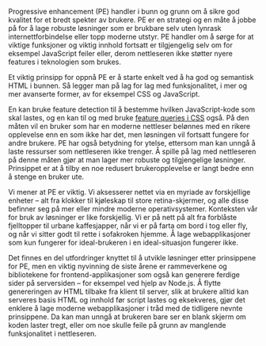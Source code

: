 Progressive enhancement (PE) handler i bunn og grunn om å sikre god kvalitet for et bredt spekter av brukere. PE er en strategi og en måte å jobbe på for å lage robuste løsninger som er brukbare selv uten lynrask internettforbindelse eller topp moderne utstyr. PE handler om å sørge for at viktige funksjoner og viktig innhold fortsatt er tilgjengelig selv om for eksempel JavaScript feiler eller, derom nettleseren ikke støtter nyere features i teknologien som brukes. 

Et viktig prinsipp for oppnå PE er å starte enkelt ved å ha god og semantisk HTML i bunnen. Så legger man på lag for lag med funksjonalitet, i mer og mer avanserte former, av for eksempel CSS og JavaScript.

En kan bruke feature detection til å bestemme hvilken JavaScript-kode som skal lastes, og en kan til og med bruke [feature queries i CSS](https://hacks.mozilla.org/2016/08/using-feature-queries-in-css/) også. På den måten vil en bruker som har en moderne nettleser belønnes med en rikere opplevelse enn en som ikke har det, men løsningen vil fortsatt fungere for andre brukere. PE har også betydning for ytelse, ettersom man kan unngå å laste ressurser som nettleseren ikke trenger. Å spille på lag med nettleseren på denne måten gjør at man lager mer robuste og tilgjengelige løsninger. Prinsippet er at å tilby en noe redusert brukeropplevelse er langt bedre enn å stenge en bruker ute.

Vi mener at PE er viktig. Vi aksesserer nettet via en myriade av forskjellige enheter – alt fra klokker til kjøleskap til store retina-skjermer, og alle disse befinner seg på mer eller mindre moderne operativsystemer. Konteksten vår for bruk av løsninger er like forskjellig. Vi er på nett på alt fra forblåste fjelltopper til urbane kaffesjapper, når vi er på farta om bord i tog eller fly, og når vi sitter godt til rette i sofakroken hjemme. Å lage webapplikasjoner som kun fungerer for ideal-brukeren i en ideal-situasjon fungerer ikke.

Det finnes en del utfordringer knyttet til å utvikle løsninger etter prinsippene for PE, men en viktig nyvinning de siste årene er rammeverkene og bibliotekene for frontend-applikasjoner som også kan generere ferdige sider på serversiden – for eksempel ved hjelp av Node.js. Å flytte genereringen av HTML tilbake fra klient til server, slik at brukere alltid kan serveres basis HTML og innhold før script lastes og eksekveres, gjør det enklere å lage moderne webapplikasjoner i tråd med de tidligere nevnte prinsippene. Da kan man unngå at brukeren bare ser en blank skjerm om koden laster tregt, eller om noe skulle feile på grunn av manglende funksjonalitet i nettleseren.